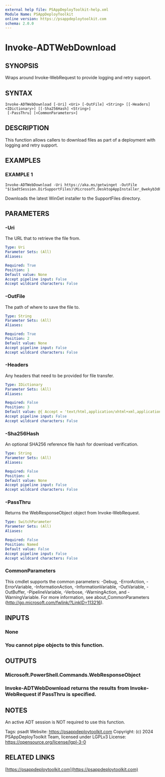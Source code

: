 ```yaml
---
external help file: PSAppDeployToolkit-help.xml
Module Name: PSAppDeployToolkit
online version: https://psappdeploytoolkit.com
schema: 2.0.0
---
```


# Invoke-ADTWebDownload

## SYNOPSIS
Wraps around Invoke-WebRequest to provide logging and retry support.

## SYNTAX

```
Invoke-ADTWebDownload [-Uri] <Uri> [-OutFile] <String> [[-Headers] <IDictionary>] [[-Sha256Hash] <String>]
 [-PassThru] [<CommonParameters>]
```

## DESCRIPTION
This function allows callers to download files as part of a deployment with logging and retry support.

## EXAMPLES

### EXAMPLE 1
```
Invoke-ADTWebDownload -Uri https://aka.ms/getwinget -OutFile "$($adtSession.DirSupportFiles)\Microsoft.DesktopAppInstaller_8wekyb3d8bbwe.msixbundle"
```

Downloads the latest WinGet installer to the SupportFiles directory.

## PARAMETERS

### -Uri
The URL that to retrieve the file from.

```yaml
Type: Uri
Parameter Sets: (All)
Aliases:

Required: True
Position: 1
Default value: None
Accept pipeline input: False
Accept wildcard characters: False
```

### -OutFile
The path of where to save the file to.

```yaml
Type: String
Parameter Sets: (All)
Aliases:

Required: True
Position: 2
Default value: None
Accept pipeline input: False
Accept wildcard characters: False
```

### -Headers
Any headers that need to be provided for file transfer.

```yaml
Type: IDictionary
Parameter Sets: (All)
Aliases:

Required: False
Position: 3
Default value: @{ Accept = 'text/html,application/xhtml+xml,application/xml;q=0.9,image/avif,image/webp,image/apng,*/*;q=0.8,application/signed-exchange;v=b3;q=0.7' }
Accept pipeline input: False
Accept wildcard characters: False
```

### -Sha256Hash
An optional SHA256 reference file hash for download verification.

```yaml
Type: String
Parameter Sets: (All)
Aliases:

Required: False
Position: 4
Default value: None
Accept pipeline input: False
Accept wildcard characters: False
```

### -PassThru
Returns the WebResponseObject object from Invoke-WebRequest.

```yaml
Type: SwitchParameter
Parameter Sets: (All)
Aliases:

Required: False
Position: Named
Default value: False
Accept pipeline input: False
Accept wildcard characters: False
```

### CommonParameters
This cmdlet supports the common parameters: -Debug, -ErrorAction, -ErrorVariable, -InformationAction, -InformationVariable, -OutVariable, -OutBuffer, -PipelineVariable, -Verbose, -WarningAction, and -WarningVariable.
For more information, see about_CommonParameters (http://go.microsoft.com/fwlink/?LinkID=113216).

## INPUTS

### None
### You cannot pipe objects to this function.
## OUTPUTS

### Microsoft.PowerShell.Commands.WebResponseObject
### Invoke-ADTWebDownload returns the results from Invoke-WebRequest if PassThru is specified.
## NOTES
An active ADT session is NOT required to use this function.

Tags: psadt
Website: https://psappdeploytoolkit.com
Copyright: (c) 2024 PSAppDeployToolkit Team, licensed under LGPLv3
License: https://opensource.org/license/lgpl-3-0

## RELATED LINKS

[https://psappdeploytoolkit.com](https://psappdeploytoolkit.com)

